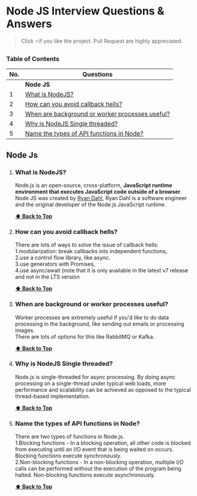 # Node JS Interview Questions & Answers

> Click :star:if you like the project. Pull Request are highly appreciated. 

### Table of Contents

| No. | Questions |
| --- | --------- |
|   | **Node JS** |
|1  | [What is NodeJS?](#what-is-nodejs) |
|2  | [How can you avoid callback hells?](#how-can-you-avoid-callback-hells) |
|3  | [When are background or worker processes useful?](#when-are-background-or-worker-processes-useful) |
|4  | [Why is NodeJS Single threaded?](#why-is-nodejs-single-threaded) |
|5  | [Name the types of API functions in Node?](#name-the-types-of-api-functions-in-node) |




## Node Js


    
1. ### What is NodeJS?

    Node.js is an open-source, cross-platform, **JavaScript runtime environment that executes JavaScript code outside of a browser**.  Node JS was created by [Ryan Dahl](https://github.com/ry), Ryan Dahl is a software engineer and the original developer of the Node.js JavaScript runtime.


   **[⬆ Back to Top](#table-of-contents)**
   
2. ### How can you avoid callback hells?

   There are lots of ways to solve the issue of callback hells:  <br /> 1.modularization: break callbacks into independent functions,  <br /> 2.use a control flow library, like async.  <br /> 3.use generators with Promises,  <br /> 4.use async/await (note that it is only available in the latest v7 release and not in the LTS version


   **[⬆ Back to Top](#table-of-contents)**
   
3. ### When are background or worker processes useful?

	Worker processes are extremely useful if you'd like to do data processing in the background, like sending out emails or processing images.
	<br/>
	There are lots of options for this like RabbitMQ or Kafka.


   **[⬆ Back to Top](#table-of-contents)**
   
4. ### Why is NodeJS Single threaded?

	Node.js is single-threaded for async processing. By doing async processing on a single-thread under typical web loads, more performance and scalability can be achieved as opposed to the typical thread-based implementation.


   **[⬆ Back to Top](#table-of-contents)**
   
5. ### Name the types of API functions in Node?

	There are two types of functions in Node.js. <br/>
	1.Blocking functions - In a blocking operation, all other code is blocked from executing until an I/O event that is being waited on occurs. Blocking functions execute synchronously. <br/>2.Non-blocking functions - In a non-blocking operation, multiple I/O calls can be performed without the execution of the program being halted. Non-blocking functions execute asynchronously.


   **[⬆ Back to Top](#table-of-contents)**
   
  
